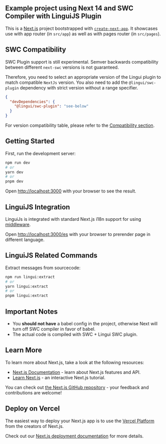 ## Example project using Next 14 and SWC Compiler with LinguiJS Plugin

This is a [Next.js](https://nextjs.org/) project bootstrapped with [`create-next-app`](https://github.com/vercel/next.js/tree/canary/packages/create-next-app). It showcases use with app router (in `src/app`) as well as with pages router (in `src/pages`).

## SWC Compatibility

SWC Plugin support is still experimental. Semver backwards compatibility between different `next-swc` versions is not guaranteed.

Therefore, you need to select an appropriate version of the Lingui plugin to match compatible `NextJs` version.
You also need to add the `@lingui/swc-plugin` dependency with strict version without a range specifier.

```json
{
  "devDependencies": {
    "@lingui/swc-plugin": "see-below"
  }
}
```

For version compatibility table, please refer to the [Compatibility section](https://github.com/lingui/swc-plugin#compatibility).

## Getting Started

First, run the development server:

```bash
npm run dev
# or
yarn dev
# or
pnpm dev
```

Open [http://localhost:3000](http://localhost:3000) with your browser to see the result.

## LinguiJS Integration

LinguiJs is integrated with standard Next.js i18n support for using [middleware](https://nextjs.org/docs/app/building-your-application/routing/internationalization).

Open [http://localhost:3000/es](http://localhost:3000/es) with your browser to prerender page in different language.

## LinguiJS Related Commands

Extract messages from sourcecode:
```bash
npm run lingui:extract
# or
yarn lingui:extract
# or
pnpm lingui:extract
```

## Important Notes
- You **should not have** a babel config in the project, otherwise Next will turn off SWC compiler in favor of babel.
- The actual code is compiled with SWC + Lingui SWC plugin.

## Learn More

To learn more about Next.js, take a look at the following resources:

- [Next.js Documentation](https://nextjs.org/docs) - learn about Next.js features and API.
- [Learn Next.js](https://nextjs.org/learn) - an interactive Next.js tutorial.

You can check out [the Next.js GitHub repository](https://github.com/vercel/next.js/) - your feedback and contributions are welcome!

## Deploy on Vercel

The easiest way to deploy your Next.js app is to use the [Vercel Platform](https://vercel.com/new?utm_medium=default-template&filter=next.js&utm_source=create-next-app&utm_campaign=create-next-app-readme) from the creators of Next.js.

Check out our [Next.js deployment documentation](https://nextjs.org/docs/deployment) for more details.
